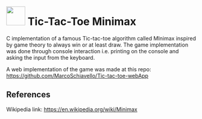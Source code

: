 #  <img src="https://www.svgrepo.com/show/143264/tic-tac-toe-game.svg" style="width: 50px" /> Tic-Tac-Toe Minimax

C implementation of a famous Tic-tac-toe algorithm called MInimax inspired by game theory to always win or at least draw.
The game implementation was done through console interaction i.e. printing on the console and asking the input from the keyboard.

A web implementation of the game was made at this repo: https://github.com/MarcoSchiavello/Tic-tac-toe-webApp
## References
Wikipedia link: https://en.wikipedia.org/wiki/Minimax
